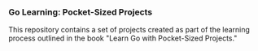 
### Go Learning: Pocket-Sized Projects

This repository contains a set of projects created as part of the learning process outlined in the book "Learn Go with Pocket-Sized Projects."
